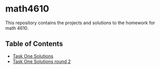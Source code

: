 # math4610
This repository contains the projects and solutions to the homework for math 4610.

## Table of Contents
* [Task One Solutions](https://github.com/gebisthefallenhero/math4610/tree/master/task_sheets/task_sheet_1)
* [Task One Solutions round 2](task_sheets/task_sheet_1/Task1_Solutions)

